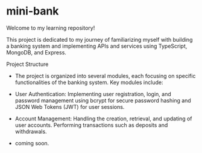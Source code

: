 # mini-bank

Welcome to my learning repository! 

This project is dedicated to my journey of familiarizing myself with building a banking system and implementing APIs and services using TypeScript, MongoDB, and Express.

Project Structure
- The project is organized into several modules, each focusing on specific functionalities of the banking system. Key modules include:

- User Authentication: Implementing user registration, login, and password management using bcrypt for secure password hashing and JSON Web Tokens (JWT) for user sessions.

- Account Management: Handling the creation, retrieval, and updating of user accounts. Performing transactions such as deposits and withdrawals.

- coming soon.
